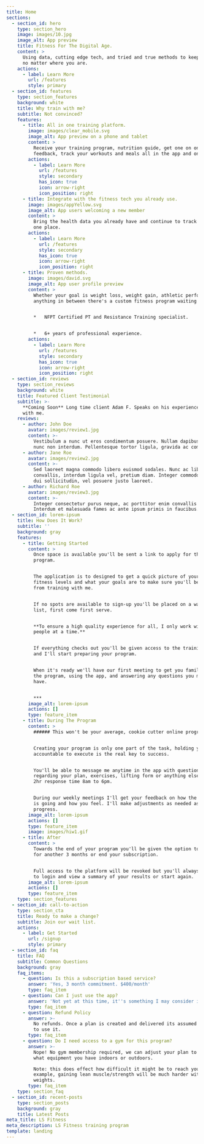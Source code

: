 ```yaml
---
title: Home
sections:
  - section_id: hero
    type: section_hero
    image: images/10.jpg
    image_alt: App preview
    title: Fitness For The Digital Age.
    content: >
      Using data, cutting edge tech, and tried and true methods to keep you fit
      no matter where you are.
    actions:
      - label: Learn More
        url: /features
        style: primary
  - section_id: features
    type: section_features
    background: white
    title: Why train with me?
    subtitle: Not convinced?
    features:
      - title: All in one training platform.
        image: images/clear_mobile.svg
        image_alt: App preview on a phone and tablet
        content: >
          Receive your training program, nutrition guide, get one on one
          feedback, track your workouts and meals all in the app and online.
        actions:
          - label: Learn More
            url: /features
            style: secondary
            has_icon: true
            icon: arrow-right
            icon_position: right
      - title: Integrate with the fitness tech you already use.
        image: images/appYellow.svg
        image_alt: App users welcoming a new member
        content: >
          Bring the health data you already have and continue to track it all in
          one place.
        actions:
          - label: Learn More
            url: /features
            style: secondary
            has_icon: true
            icon: arrow-right
            icon_position: right
      - title: Proven methods.
        image: images/david.svg
        image_alt: App user profile preview
        content: >
          Whether your goal is weight loss, weight gain, athletic performance or
          anything in between there's a custom fitness program waiting for you.


          *   NFPT Certified PT and Resistance Training specialist.


          *   6+ years of professional experience.
        actions:
          - label: Learn More
            url: /features
            style: secondary
            has_icon: true
            icon: arrow-right
            icon_position: right
  - section_id: reviews
    type: section_reviews
    background: white
    title: Featured Client Testimonial
    subtitle: >-
      **Coming Soon** Long time client Adam F. Speaks on his experience training
      with me.
    reviews:
      - author: John Doe
        avatar: images/review1.jpg
        content: >-
          Vestibulum a nunc ut eros condimentum posuere. Nullam dapibus quis
          nunc non interdum. Pellentesque tortor ligula, gravida ac commodo eu.
      - author: Jane Roe
        avatar: images/review2.jpg
        content: >-
          Sed laoreet magna commodo libero euismod sodales. Nunc ac libero
          convallis, interdum ligula vel, pretium diam. Integer commodo sem at
          dui sollicitudin, vel posuere justo laoreet.
      - author: Richard Roe
        avatar: images/review3.jpg
        content: >-
          Integer consectetur purus neque, ac porttitor enim convallis vitae.
          Interdum et malesuada fames ac ante ipsum primis in faucibus.
  - section_id: lorem-ipsum
    title: How Does It Work?
    subtitle: ''
    background: gray
    features:
      - title: Getting Started
        content: >
          Once space is available you'll be sent a link to apply for the
          program. 


          The application is to designed to get a quick picture of your current
          fitness levels and what your goals are to make sure you'll benefit
          from training with me. 


          If no spots are available to sign-up you'll be placed on a waiting
          list, first come first serve.


          **To ensure a high quality experience for all, I only work with 10
          people at a time.**


          If everything checks out you'll be given access to the training app
          and I'll start preparing your program. 


          When it's ready we'll have our first meeting to get you familiar with
          the program, using the app, and answering any questions you might
          have.


          ***
        image_alt: lorem-ipsum
        actions: []
        type: feature_item
      - title: During The Program
        content: >
          ###### This won't be your average, cookie cutter online program.


          Creating your program is only one part of the task, holding you
          accountable to execute is the real key to success. 


          You'll be able to message me anytime in the app with questions
          regarding your plan, exercises, lifting form or anything else with a
          2hr response time 8am to 6pm. 


          During our weekly meetings I'll get your feedback on how the program
          is going and how you feel. I'll make adjustments as needed as you
          progress.
        image_alt: lorem-ipsum
        actions: []
        type: feature_item
        image: images/hiw1.gif
      - title: After
        content: >
          Towards the end of your program you'll be given the option to renew
          for another 3 months or end your subscription. 


          Full access to the platform will be revoked but you'll always be able
          to login and view a summary of your results or start again.
        image_alt: lorem-ipsum
        actions: []
        type: feature_item
    type: section_features
  - section_id: call-to-action
    type: section_cta
    title: Ready to make a change?
    subtitle: Join our wait list.
    actions:
      - label: Get Started
        url: /signup
        style: primary
  - section_id: faq
    title: FAQ
    subtitle: Common Questions
    background: gray
    faq_items:
      - question: Is this a subscription based service?
        answer: 'Yes, 3 month commitment. $400/month'
        type: faq_item
      - question: Can I just use the app?
        answer: 'Not yet at this time, it''s something I may consider in the future.'
        type: faq_item
      - question: Refund Policy
        answer: >-
          No refunds. Once a plan is created and delivered its assumed you plan
          to use it.
        type: faq_item
      - question: Do I need access to a gym for this program?
        answer: >-
          Nope! No gym membership required, we can adjust your plan to work with
          what equipment you have indoors or outdoors.

          Note: this does effect how difficult it might be to reach your goal,
          example, gaining lean muscle/strength will be much harder without
          weights.
        type: faq_item
    type: section_faq
  - section_id: recent-posts
    type: section_posts
    background: gray
    title: Latest Posts
meta_title: LS Fitness
meta_description: LS Fitness training program
template: landing
---
```

